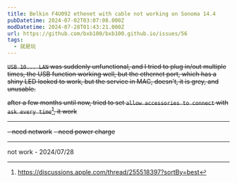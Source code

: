 ```yaml
---
title: Belkin F4U092 ethenet with cable not working on Sonoma 14.4
pubDatetime: 2024-07-02T03:07:08.000Z
modDatetime: 2024-07-28T01:43:21.000Z
url: https://github.com/bxb100/bxb100.github.io/issues/56
tags:
  - 就是玩
---
```


~~`USB 10... LAN` was suddenly unfunctional, and I tried to plug in/out multiple times, the USB function working well, but the ethernet port, which has a shiny LED looked to work, but the service in MAC, doesn't, it is grey, and unusable.~~

~~after a few months until now, tried to set `allow accessories to connect` with `ask every time`[^1], it work~~

---

~~- need network~~
~~- need power charge~~

---

not work - 2024/07/28

[^1]: https://discussions.apple.com/thread/255518397?sortBy=best
